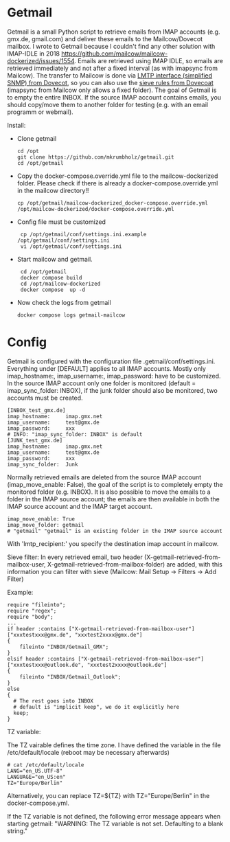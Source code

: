 # Getmail

Getmail is a small Python script to retrieve emails from IMAP accounts (e.g. gmx.de, gmail.com) and deliver these emails to the Mailcow/Dovecot mailbox. 
I wrote to Getmail because I couldn't find any other solution with IMAP-IDLE in 2018 https://github.com/mailcow/mailcow-dockerized/issues/1554. 
Emails are retrieved using IMAP IDLE, so emails are retrieved immediately and not after a fixed interval (as with imapsync from Mailcow). 
The transfer to Mailcow is done via [LMTP interface (simplified SNMP) from Dovecot]([https://link-url-here.org](https://doc.dovecot.org/configuration_manual/howto/postfix_dovecot_lmtp/)), 
so you can also use the [sieve rules from Dovecoat](https://doc.dovecot.org/configuration_manual/sieve/examples/) (imapsync from Mailcow only allows a fixed folder). The goal of Getmail is to empty the entire INBOX. If the source IMAP account contains emails, 
you should copy/move them to another folder for testing (e.g. with an email programm or webmail).  

Install:
-  Clone getmail
   ```
   cd /opt
   git clone https://github.com/mkrumbholz/getmail.git
   cd /opt/getmail
   ```
- Copy the docker-compose.override.yml file to the mailcow-dockerized folder. Please check if there is already a docker-compose.override.yml in the mailcow directory!!
   ```
   cp /opt/getmail/mailcow-dockerized_docker-compose.override.yml /opt/mailcow-dockerized/docker-compose.override.yml
   ```
- Config file must be customized
  ```
   cp /opt/getmail/conf/settings.ini.example  /opt/getmail/conf/settings.ini
   vi /opt/getmail/conf/settings.ini
  ```
- Start mailcow and getmail.
  ```
   cd /opt/getmail
   docker compose build 
   cd /opt/mailcow-dockerized
   docker compose  up -d
  ```
 - Now check the logs from getmail
   ```
   docker compose logs getmail-mailcow
   ```




# Config

Getmail is configured with the configuration file .getmail/conf/settings.ini. Everything under [DEFAULT] applies to all IMAP accounts. Mostly only imap_hostname:, imap_username:, imap_password: have to be customized. In the source IMAP account only one folder is monitored (default = imap_sync_folder: INBOX), if the junk folder should also be monitored, two accounts must be created. 

 ```
[INBOX_test_gmx.de]
imap_hostname:     imap.gmx.net
imap_username:     test@gmx.de
imap_password:     xxx
# INFO: "imap_sync_folder: INBOX" is default
[JUNK_test_gmx.de]
imap_hostname:     imap.gmx.net
imap_username:     test@gmx.de
imap_password:     xxx
imap_sync_folder:  Junk
```

Normally retrieved emails are deleted from the source IMAP account (imap_move_enable: False), the goal of the script is to completely empty the monitored folder (e.g. INBOX). 
It is also possible to move the emails to a folder in the IMAP source account; the emails are then available in both the IMAP source account and the IMAP target account. 
```
imap_move_enable: True
imap_move_folder: getmail
# "getmail" "getmail" is an existing folder in the IMAP source account
```

With 'lmtp_recipient:' you specify the destination imap account in mailcow. 



Sieve filter:
In every retrieved email, two header (X-getmail-retrieved-from-mailbox-user, X-getmail-retrieved-from-mailbox-folder) are added, with this information you can filter with sieve (Mailcow: Mail Setup -> Filters -> Add Filter)

Example:
```
require "fileinto";
require "regex";
require "body";
...
if header :contains ["X-getmail-retrieved-from-mailbox-user"] ["xxxtestxxx@gmx.de", "xxxtest2xxxx@gmx.de"]
{
    fileinto "INBOX/Getmail_GMX";
}
elsif header :contains ["X-getmail-retrieved-from-mailbox-user"] ["xxxtestxxx@outlook.de", "xxxtest2xxxx@outlook.de"]
{
    fileinto "INBOX/Getmail_Outlook";
}
else
{
  # The rest goes into INBOX
  # default is "implicit keep", we do it explicitly here
  keep;
}
```



TZ variable:

The TZ vairable defines the time zone. I have defined the variable in the file /etc/default/locale (reboot may be necessary afterwards)

```
# cat /etc/default/locale
LANG="en_US.UTF-8"
LANGUAGE="en_US:en"
TZ="Europe/Berlin"
```

Alternatively, you can replace TZ=${TZ} with TZ="Europe/Berlin" in the docker-compose.yml. 

If the TZ variable is not defined, the following error message appears when starting getmail:
"WARNING: The TZ variable is not set. Defaulting to a blank string."
